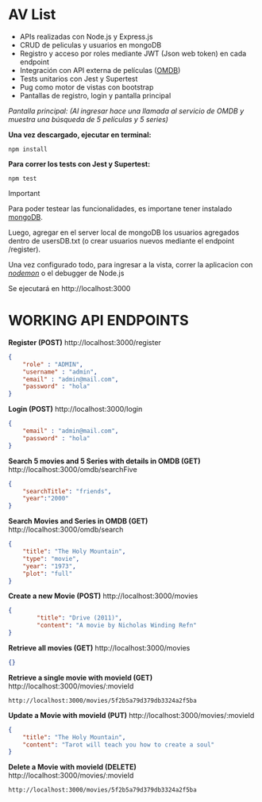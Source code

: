 # AV List

* APIs realizadas con Node.js y Express.js
* CRUD de peliculas y usuarios en mongoDB
* Registro y acceso por roles mediante JWT (Json web token) en cada endpoint
* Integración con API externa de películas ([OMDB](http://www.omdbapi.com/))
* Tests unitarios con Jest y Supertest
* Pug como motor de vistas con bootstrap
* Pantallas de registro, login y pantalla principal

*Pantalla principal: (Al ingresar hace una llamada al servicio de OMDB y muestra una búsqueda de 5 películas y 5 series)*

**Una vez descargado, ejecutar en terminal:**

```
npm install
```

**Para correr los tests con Jest y Supertest:**
```
npm test
```

> [!IMPORTANT]
>
> Para poder testear las funcionalidades, es importane tener instalado [mongoDB](https://www.mongodb.com/try/download/community?tck=docs_server).
>
>Luego, agregar en el server local de mongoDB los usuarios agregados dentro de usersDB.txt (o crear usuarios nuevos mediante el endpoint /register).
>
>Una vez configurado todo, para ingresar a la vista, correr la aplicacion con *[nodemon](https://nodemon.io/)* o el debugger de Node.js
>
>Se ejecutará en http://localhost:3000

# WORKING API ENDPOINTS

**Register (POST)**
http://localhost:3000/register


```json
{
    "role" : "ADMIN",
    "username" : "admin",
    "email" : "admin@mail.com",
    "password" : "hola"
}
```

**Login (POST)**
http://localhost:3000/login
```json
{
    "email" : "admin@mail.com",
    "password" : "hola"
}
```
**Search 5 movies and 5 Series with details in OMDB (GET)**
http://localhost:3000/omdb/searchFive
```json
{
	"searchTitle": "friends",
	"year":"2000"
}
```

**Search Movies and Series in OMDB (GET)**
http://localhost:3000/omdb/search
```json
{
	"title": "The Holy Mountain",
	"type": "movie",
	"year": "1973",
	"plot": "full"
}
```

**Create a new Movie (POST)**
http://localhost:3000/movies
```json
{
        "title": "Drive (2011)",
        "content": "A movie by Nicholas Winding Refn"
}
```
**Retrieve all movies (GET)**
http://localhost:3000/movies
```json
{}
```
**Retrieve a single movie with movieId (GET)**
http://localhost:3000/movies/:movieId

`http://localhost:3000/movies/5f2b5a79d379db3324a2f5ba`

**Update a Movie with movieId (PUT)**
http://localhost:3000/movies/:movieId
```json
{
	"title": "The Holy Mountain",
	"content": "Tarot will teach you how to create a soul"
}
```
**Delete a Movie with movieId (DELETE)**
http://localhost:3000/movies/:movieId

`http://localhost:3000/movies/5f2b5a79d379db3324a2f5ba`







